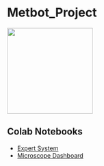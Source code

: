# Metbot_Project
<img src="https://fiverr-res.cloudinary.com/images/t_main1,q_auto,f_auto,q_auto,f_auto/gigs/148539288/original/1baf1402c9d7d6575bf960f9c17d460b0d140248/automate-your-daily-tasks-via-python-script.png" width="200px">

## Colab Notebooks

* [Expert System](https://colab.research.google.com/drive/1eaELOoafsHd9c0nKaFxzcKvLv1aY4222#scrollTo=NP4rxbqM4c8t)
* [Microscope Dashboard](https://colab.research.google.com/drive/1x6xlyB0sNE_4gjM3hTEXv8F0uRf4CFNy#scrollTo=k1CqQQ1i86ZH)
